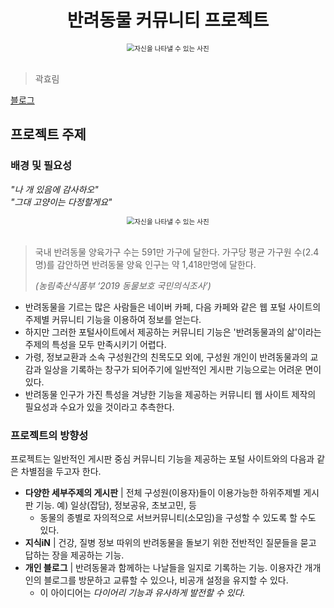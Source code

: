 <h1 align="center"> 반려동물 커뮤니티 프로젝트 </h1>


<div align="center">
<img src="https://images.unsplash.com/photo-1471500466955-85aecf33f71f?w=1000&auto=format&fit=crop&q=60&ixlib=rb-4.0.3&ixid=M3wxMjA3fDB8MHxzZWFyY2h8MTF8fCVFQyU4OCU5OCVFQiVCMCU5NXxlbnwwfHwwfHx8MA%3D%3D" alt="자신을 나타낼 수 있는 사진" style="zoom:76%;" align:"center" />
</div>
<br>

 > 곽효림

[블로그](https://khr2033.tistory.com)

## 프로젝트 주제
### 배경 및 필요성
*"나 개 있음에 감사하오"*<br>
*"그대 고양이는 다정할게요"*


<div align="center">
<img src="https://plus.unsplash.com/premium_photo-1661503280224-a86d7ad2a574?q=80&w=870&auto=format&fit=crop&ixlib=rb-4.0.3&ixid=M3wxMjA3fDB8MHxwaG90by1wYWdlfHx8fGVufDB8fHx8fA%3D%3D" alt="자신을 나타낼 수 있는 사진" style="zoom:76%;" align:"center" />
</div>
<br>


> 국내 반려동물 양육가구 수는 591만 가구에 달한다. 가구당 평균 가구원 수(2.4명)를 감안하면 반려동물 양육 인구는 약 1,418만명에 달한다.  
>
>_(농림축산식품부 ‘2019 동물보호 국민의식조사’)_

+ 반려동물을 기르는 많은 사람들은 네이버 카페, 다음 카페와 같은 웹 포털 사이트의 주제별 커뮤니티 기능을 이용하여
정보를 얻는다. 
+ 하지만 그러한 포털사이트에서 제공하는 커뮤니티 기능은 '반려동물과의 삶'이라는 주제의 특성을 모두 만족시키기 어렵다.
+ 가령, 정보교환과 소속 구성원간의 친목도모 외에, 구성원 개인이 반려동물과의 교감과 일상을 기록하는 창구가 되어주기에 일반적인 게시판 기능으로는 어려운 면이 있다.
+ 반려동물 인구가 가진 특성을 겨냥한 기능을 제공하는 커뮤니티 웹 사이트 제작의 필요성과 수요가 있을 것이라고 추측한다.


### 프로젝트의 방향성

프로젝트는 일반적인 게시판 중심 커뮤니티 기능을 제공하는 포털 사이트와의 다음과 같은 차별점을 두고자 한다.

+ **다양한 세부주제의 게시판** | 전체 구성원(이용자)들이 이용가능한 하위주제별 게시판 기능. 예) 일상(잡담), 정보공유, 초보고민, 등
    + 동물의 종별로 자의적으로 서브커뮤니티(소모임)을 구성할 수 있도록 할 수도 있다.
+ **지식iN** | 건강, 질병 정보 따위의 반려동물을 돌보기 위한 전반적인 질문들을 묻고 답하는 장을 제공하는 기능.
+ **개인 블로그** | 반려동물과 함께하는 나날들을 일지로 기록하는 기능. 이용자간 개개인의 블로그를 방문하고 교류할 수 있으나, 비공개 설정을 유지할 수 있다.
    + 이 아이디어는 _다이어리 기능과 유사하게 발전할 수 있다._


